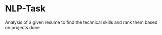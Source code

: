 # NLP-Task
Analysis of a given resume to find the technical skills and rank them based on projects done
